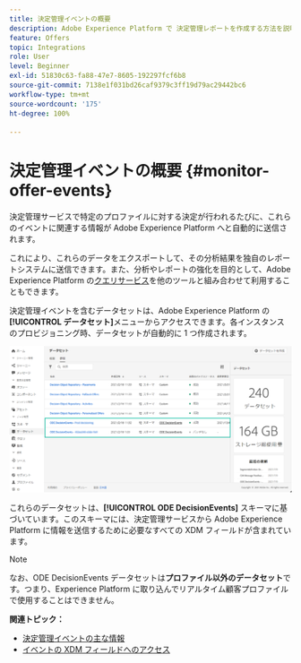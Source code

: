 ```yaml
---
title: 決定管理イベントの概要
description: Adobe Experience Platform で 決定管理レポートを作成する方法を説明します。
feature: Offers
topic: Integrations
role: User
level: Beginner
exl-id: 51830c63-fa88-47e7-8605-192297fcf6b8
source-git-commit: 7138e1f031bd26caf9379c3ff19d79ac29442bc6
workflow-type: tm+mt
source-wordcount: '175'
ht-degree: 100%

---
```


# 決定管理イベントの概要 {#monitor-offer-events}

決定管理サービスで特定のプロファイルに対する決定が行われるたびに、これらのイベントに関連する情報が Adobe Experience Platform へと自動的に送信されます。

これにより、これらのデータをエクスポートして、その分析結果を独自のレポートシステムに送信できます。また、分析やレポートの強化を目的として、Adobe Experience Platform の[クエリサービス](https://experienceleague.adobe.com/docs/experience-platform/query/home.html?lang=ja)を他のツールと組み合わせて利用することもできます。

決定管理イベントを含むデータセットは、Adobe Experience Platform の&#x200B;**[!UICONTROL データセット]**&#x200B;メニューからアクセスできます。各インスタンスのプロビジョニング時、データセットが自動的に 1 つ作成されます。

![](../../assets/events-datasets-list.png)

これらのデータセットは、**[!UICONTROL ODE DecisionEvents]** スキーマに基づいています。このスキーマには、決定管理サービスから Adobe Experience Platform に情報を送信するために必要なすべての XDM フィールドが含まれています。

>[!NOTE]
>
>なお、ODE DecisionEvents データセットは&#x200B;**プロファイル以外のデータセット**&#x200B;です。つまり、Experience Platform に取り込んでリアルタイム顧客プロファイルで使用することはできません。

**関連トピック：**

* [決定管理イベントの主な情報](../reports/key-information.md)
* [イベントの XDM フィールドへのアクセス](../reports/xdm-fields.md)
